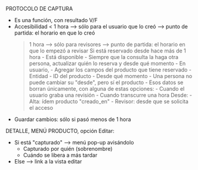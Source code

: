 PROTOCOLO DE CAPTURA
- Es una función, con resultado V/F
- Accesibilidad
	< 1 hora --> sólo para el usuario que lo creó
			 --> punto de partida: el horario en que lo creó
	> 1 hora --> sólo para revisores
			 --> punto de partida: el horario en que lo empezó a revisar
	Si está reservado desde hace más de 1 hora
		- Está disponible
		- Siempre que la consulta la haga otra persona, actualizar quién lo reserva y desde qué momento
		- En usuario, 
			- Agregar los campos del producto que tiene reservado
				- Entidad
				- ID del producto
				- Desde qué momento
			- Una persona no puede cambiar su "desde", pero sí el producto
			- Esos datos se borran únicamente, con alguna de estas opciones:
				- Cuando el usuario graba una revisión
				- Cuando transcurre una hora
	Desde:
		- Alta: ídem producto "creado_en"
		- Revisor: desde que se solicita el acceso
- Guardar cambios: sólo si pasó menos de 1 hora

DETALLE, MENÚ PRODUCTO, opción Editar:
- Si está "capturado" --> menú pop-up avisándolo
	- Capturado por quién (sobrenombre)
	- Cuándo se libera a más tardar
- Else --> link a la vista editar
